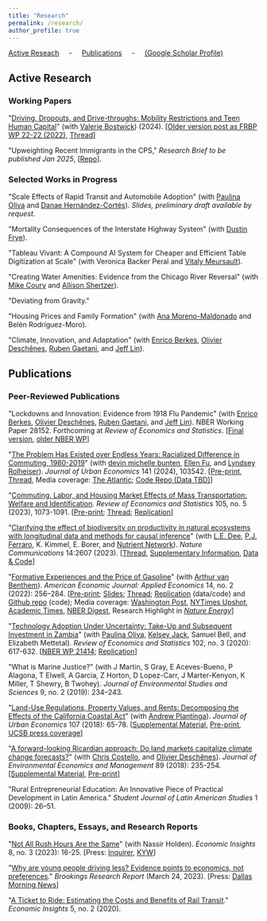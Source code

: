 ```yaml
---
title: "Research"
permalink: /research/
author_profile: true
---
```


[Active Reseach](#active) &nbsp; &nbsp; - &nbsp; &nbsp; [Publications](#pubs) &nbsp; &nbsp; - &nbsp; &nbsp; [(Google Scholar Profile)](https://scholar.google.com/citations?user=lQ4Yvs4AAAAJ)

<h2 id="active">
Active Research
</h2>

### Working Papers

"[Driving, Dropouts, and Drive-throughs: Mobility Restrictions and Teen Human Capital](https://cseveren.github.io/files/driving_dropouts_draft.pdf)" (with [Valerie Bostwick][vkb]) (2024). [[Older version post as FRBP WP 22-22 (2022)](https://www.philadelphiafed.org/-/media/frbp/assets/working-papers/2022/wp22-22.pdf), [Thread](https://x.com/ChrisSeveren/status/1529106205175693314)] 

"Upweighting Recent Immigrants in the CPS," *Research Brief to be published Jan 2025*, [[Repo](https://github.com/cseveren/upweighting-recent-immigrants)].

### Selected Works in Progress


"Scale Effects of Rapid Transit and Automobile Adoption" (with [Paulina Oliva][poliva] and [Danae Hernández-Cortés][dhc]).  *Slides, preliminary draft available by request*.

"Mortality Consequences of the Interstate Highway System" (with [Dustin Frye][dfrye]).

"Tableau Vivant: A Compound AI System for Cheaper and Efficient Table Digitization at Scale" (with Veronica Backer Peral and [Vitaly Meursault][vitaly]).

"Creating Water Amenities: Evidence from the Chicago River Reversal" (with [Mike Coury][coury] and [Allison Shertzer][allison]).

"Deviating from Gravity."

"Housing Prices and Family Formation" (with [Ana Moreno-Maldonado][anamm] and Belén Rodríguez-Moro).

"Climate, Innovation, and Adaptation" (with [Enrico Berkes][eberkes], [Olivier Deschênes][odeschenes], [Ruben Gaetani][ruben], and [Jeff Lin][jlin]).



<h2 id="pubs">
Publications
</h2>

### Peer-Reviewed Publications

"Lockdowns and Innovation: Evidence from 1918 Flu Pandemic" (with [Enrico Berkes][eberkes], [Olivier Deschênes][odeschenes], [Ruben Gaetani][ruben], and [Jeff Lin][jlin]). NBER Working Paper 28152. Forthcoming at *Review of Economics and Statistics*. [[Final version](https://cseveren.github.io/files/pandemic_innovation_final.pdf), [older NBER WP](https://www.nber.org/papers/w28152)]

"[The Problem Has Existed over Endless Years: Racialized Difference in Commuting, 1980-2019](https://www.sciencedirect.com/science/article/abs/pii/S0094119023000116)" (with [devin michelle bunten][dmb], [Ellen Fu][exf], and [Lyndsey Rolheiser][lar]). *Journal of Urban Economics* 141 (2024), 103542. [[Pre-print](https://cseveren.github.io/files/racialized_difference_commuting_Final.pdf), [Thread](https://twitter.com/ChrisSeveren/status/1505950357591109636), Media coverage: [The Atlantic](https://www.theatlantic.com/ideas/archive/2022/09/black-families-leaving-cities-suburbs/671331/); [Code Repo (Data TBD)](https://github.com/cseveren/RacializedCommutes)]

"[Commuting, Labor, and Housing Market Effects of Mass Transportation: Welfare and Identification](https://doi.org/10.1162/rest_a_01100). *Review of Economics and Statistics* 105, no. 5 (2023), 1073-1091. [[Pre-print](https://cseveren.github.io/files/Severen_LAMetro_Final.pdf); [Thread](https://twitter.com/ChrisSeveren/status/1424765832974962690); [Replication](https://doi.org/10.7910/DVN/SWCGSP)]

"[Clarifying the effect of biodiversity on productivity in natural ecosystems with longitudinal data and methods for causal inference](https://www.nature.com/articles/s41467-023-37194-5)" (with [L.E. Dee][led], [P.J. Ferraro][pjf], K. Kimmel, E. Borer, and [Nutrient Network](https://nutnet.org/)). *Nature Communications* 14:2607 (2023). [[Thread](https://twitter.com/LauraEllenDee/status/1657380444726493184), [Supplementary Information](https://static-content.springer.com/esm/art%3A10.1038%2Fs41467-023-37194-5/MediaObjects/41467_2023_37194_MOESM1_ESM.pdf), [Data & Code](https://github.com/LauraDee/NutNetCausalinf)]

"[Formative Experiences and the Price of Gasoline](https://www.aeaweb.org/articles?id=10.1257/app.20200407)" (with [Arthur van Benthem][avb]). *American Economic Journal: Applied Economics* 14, no. 2 (2022): 256–284. [[Pre-print](https://cseveren.github.io/files/FormativeExperiences_Paper_and_Appendix.pdf); [Slides](https://cseveren.github.io/files/FormativeExperiences_Presentation_TREES.pdf); [Thread](https://twitter.com/ChrisSeveren/status/1359217314714046464); [Replication](https://www.openicpsr.org/openicpsr/project/127261) (data/code) and [Github repo](https://github.com/cseveren/FormativeExperiences) (code); Media coverage: [Washington Post](https://www.washingtonpost.com/business/2019/10/04/an-economic-crisis-your-teens-can-alter-your-behavior-life-economists-find/), [NYTimes Upshot](https://www.nytimes.com/2022/10/25/upshot/gas-prices-biden-midterms.html), [Academic Times](https://academictimes.com/americans-who-grew-up-during-oil-crises-drive-less-as-adults/), [NBER Digest](https://www.nber.org/digest/oct19/w26091.shtml), Research Highlight in [*Nature Energy*](https://www.nature.com/articles/s41560-021-00875-w.epdf)]

"[Technology Adoption Under Uncertainty: Take-Up and Subsequent Investment in Zambia](https://www.mitpressjournals.org/doi/full/10.1162/rest_a_00823)" (with [Paulina Oliva][poliva], [Kelsey Jack][kjack], Samuel Bell, and Elizabeth Mettetal). *Review of Economics and Statistics* 102, no. 3 (2020): 617-632. [[NBER WP 21414](https://www.nber.org/papers/w21414); [Replication](https://doi.org/10.7910/DVN/BDGGCZ)]

"What is Marine Justice?" (with J Martin, S Gray, E Aceves-Bueno, P Alagona, T Elwell, A Garcia, Z Horton, D Lopez-Carr, J Marter-Kenyon, K Miller, T Shewry, B Twohey). *Journal of Environmental Studies and Sciences* 9, no. 2 (2019): 234–243.

"[Land-Use Regulations, Property Values, and Rents: Decomposing the Effects of the California Coastal Act](https://www.sciencedirect.com/science/article/pii/S0094119018300421)" (with [Andrew Plantinga][aplantinga]). *Journal of Urban Economics* 107 (2018): 65-78. [[Supplemental Material](https://cseveren.github.io/files/CCC_Appendix.pdf), [Pre-print](https://cseveren.github.io/files/CCC_Final.pdf), [UCSB press coverage](http://www.news.ucsb.edu/2018/019175/value-proposition)]

"[A forward-looking Ricardian approach: Do land markets capitalize climate change forecasts?](https://www.sciencedirect.com/science/article/pii/S0095069618301177)" (with [Chris Costello][ccostello], and [Olivier Deschênes][odeschenes]). *Journal of Environmental Economics and Management* 89 (2018): 235-254. [[Supplemental Material](https://cseveren.github.io/files/ricardian_Appendix.pdf), [Pre-print](https://cseveren.github.io/files/ricardian_Final.pdf)]

"Rural Entrepreneurial Education: An Innovative Piece of Practical Development in Latin America." *Student Journal of Latin American Studies* 1 (2009): 26–51.


### Books, Chapters, Essays, and Research Reports

"[Not All Rush Hours Are the Same](https://www.philadelphiafed.org/the-economy/regional-economics/not-all-rush-hours-are-the-same)" (with Nassir Holden). *Economic Insights* 8, no. 3 (2023): 16-25. [Press: [Inquirer](https://www.inquirer.com/jobs/labor/black-workers-commuting-longer-philadelphia-federal-reserve-bank-20231017.html), [KYW](https://www.audacy.com/kywnewsradio/news/local/philadelphia-black-workers-have-longer-work-commutes-than-white-workers)]

"[Why are young people driving less? Evidence points to economics, not preferences](https://www.brookings.edu/research/why-are-young-people-driving-less-evidence-points-to-economics-not-preferences/)." *Brookings Research Report* (March 24, 2023). [Press: [Dallas Morning News](https://www.dallasnews.com/business/autos/2024/07/22/meet-the-people-choosing-to-live-car-free-in-dallas/)]

"[A Ticket to Ride: Estimating the Costs and Benefits of Rail Transit](https://www.philadelphiafed.org/the-economy/regional-economics/a-ticket-to-ride-estimating-the-benefits-of-rail-transit)." *Economic Insights* 5, no. 2 (2020).



[allison]: https://www.allisonshertzer.com/
[anamm]: https://sites.google.com/view/ana-moreno-maldonado/
[aplantinga]: https://www.bren.ucsb.edu/people/Faculty/andrew_plantinga.htm
[avb]: http://www.arthurvanbenthem.com/
[ccostello]: https://christopherjcostello.com/
[coury]: https://www.michaelrcoury.com/
[dfrye]: https://dustinfrye.github.io/
[dhc]: https://hernandezcortes.github.io/
[dmb]: https://www.devinbunten.com/
[eberkes]: https://sites.google.com/view/enricoberkes/home
[exf]: https://sites.google.com/site/ellenxfu/home
[jlin]: http://www.jlin.org
[kjack]: http://kelseyjack.bren.ucsb.edu/
[lar]: https://lyndseyrolheiser.com/
[led]: [https://www.lauraedee.com/]
[odeschenes]: https://econ.ucsb.edu/~olivier/
[poliva]: https://dornsife.usc.edu/paulina-oliva/
[pjf]: https://www.pauljferraro.com/
[ruben]: https://sites.google.com/view/rubengaetani
[vitaly]: https://www.vmeursault.com/
[vkb]: https://vkbostwick.weebly.com/




